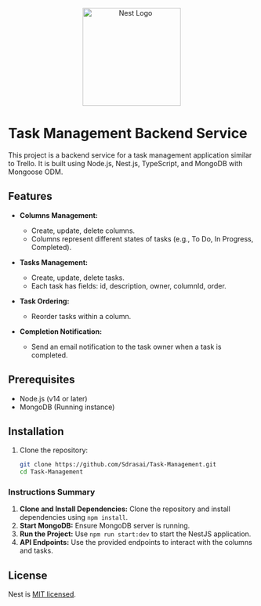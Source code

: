 <p align="center">
  <a href="http://nestjs.com/" target="blank"><img src="https://nestjs.com/img/logo-small.svg" width="200" alt="Nest Logo" /></a>
</p>

[circleci-image]: https://img.shields.io/circleci/build/github/nestjs/nest/master?token=abc123def456
[circleci-url]: https://circleci.com/gh/nestjs/nest

  

# Task Management Backend Service

This project is a backend service for a task management application similar to Trello. It is built using Node.js, Nest.js, TypeScript, and MongoDB with Mongoose ODM.

## Features

- **Columns Management:**
  - Create, update, delete columns.
  - Columns represent different states of tasks (e.g., To Do, In Progress, Completed).

- **Tasks Management:**
  - Create, update, delete tasks.
  - Each task has fields: id, description, owner, columnId, order.

- **Task Ordering:**
  - Reorder tasks within a column.

- **Completion Notification:**
  - Send an email notification to the task owner when a task is completed.

## Prerequisites

- Node.js (v14 or later)
- MongoDB (Running instance)

## Installation

1. Clone the repository:
   ```bash
   git clone https://github.com/Sdrasai/Task-Management.git
   cd Task-Management


### Instructions Summary

1. **Clone and Install Dependencies:** Clone the repository and install dependencies using `npm install`.
2. **Start MongoDB:** Ensure MongoDB server is running.
3. **Run the Project:** Use `npm run start:dev` to start the NestJS application.
4. **API Endpoints:** Use the provided endpoints to interact with the columns and tasks.



## License

Nest is [MIT licensed](LICENSE).
